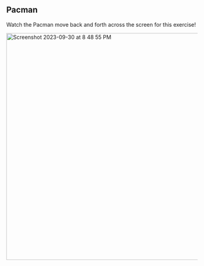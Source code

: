 ## Pacman
Watch the Pacman move back and forth across the screen for this exercise!

<img width="599" alt="Screenshot 2023-09-30 at 8 48 55 PM" src="https://github.com/jeremypatino/Pacman/assets/138622615/4e97dd1b-835e-45b3-b39f-1c5c985502d5">
